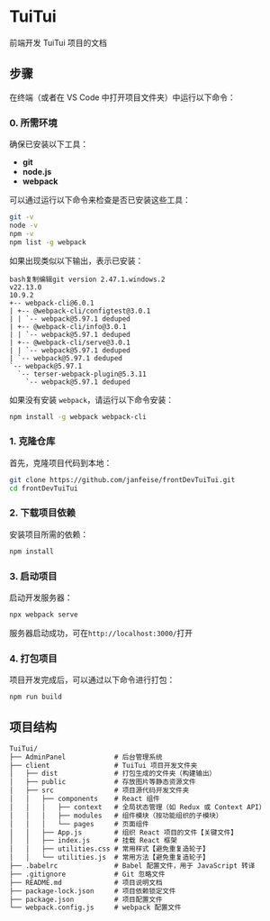 # TuiTui

前端开发 TuiTui 项目的文档

## 步骤

在终端（或者在 VS Code 中打开项目文件夹）中运行以下命令：

### 0. 所需环境

确保已安装以下工具：

- **git**
- **node.js**
- **webpack**

可以通过运行以下命令来检查是否已安装这些工具：

```bash
git -v
node -v
npm -v
npm list -g webpack
```

如果出现类似以下输出，表示已安装：

```
bash复制编辑git version 2.47.1.windows.2
v22.13.0
10.9.2
+-- webpack-cli@6.0.1
| +-- @webpack-cli/configtest@3.0.1
| | `-- webpack@5.97.1 deduped
| +-- @webpack-cli/info@3.0.1
| | `-- webpack@5.97.1 deduped
| +-- @webpack-cli/serve@3.0.1
| | `-- webpack@5.97.1 deduped
| `-- webpack@5.97.1 deduped
`-- webpack@5.97.1
  `-- terser-webpack-plugin@5.3.11
    `-- webpack@5.97.1 deduped
```

如果没有安装 `webpack`，请运行以下命令安装：

```bash
npm install -g webpack webpack-cli
```

### 1. 克隆仓库

首先，克隆项目代码到本地：

```bash
git clone https://github.com/janfeise/frontDevTuiTui.git
cd frontDevTuiTui
```

### 2. 下载项目依赖

安装项目所需的依赖：

```bash
npm install
```

### 3. 启动项目

启动开发服务器：

```bash
npx webpack serve
```

服务器启动成功，可在`http://localhost:3000/`打开

### 4. 打包项目

项目开发完成后，可以通过以下命令进行打包：

```bash
npm run build
```

## 项目结构

```markdown
TuiTui/
├── AdminPanel            # 后台管理系统
├── client                # TuiTui 项目开发文件夹
│   ├── dist              # 打包生成的文件夹（构建输出）
│   ├── public            # 存放图片等静态资源文件
│   ├── src               # 项目源代码开发文件夹
│   │   ├── components    # React 组件
│   │   │   ├── context   # 全局状态管理（如 Redux 或 Context API）
│   │   │   ├── modules   # 组件模块（按功能组织的子模块）
│   │   │   └── pages     # 页面组件
│   │   ├── App.js        # 组织 React 项目的文件【关键文件】
│   │   ├── index.js      # 挂载 React 框架
│   │   ├── utilities.css # 常用样式【避免重复造轮子】
│   │   └── utilities.js  # 常用方法【避免重复造轮子】
├── .babelrc              # Babel 配置文件，用于 JavaScript 转译
├── .gitignore            # Git 忽略文件
├── README.md             # 项目说明文档
├── package-lock.json     # 项目依赖锁定文件
├── package.json          # 项目配置文件
└── webpack.config.js     # webpack 配置文件
```

